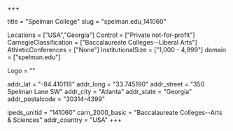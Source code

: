 
+++

title = "Spelman College"
slug = "spelman.edu_141060"

Locations = ["USA","Georgia"]
Control = ["Private not-for-profit"]
CarnegieClassification = ["Baccalaureate Colleges--Liberal Arts"]
AthleticConferences = ["None"]
InstitutionalSize = ["1,000 - 4,999"]
domain = ["spelman.edu"]

Logo = ""

addr_lat = "-84.410118"
addr_long = "33.745190"
addr_street = "350 Spelman Lane SW"
addr_city = "Atlanta"
addr_state = "Georgia"
addr_postalcode = "30314-4399"

ipeds_unitid = "141060"
carn_2000_basic = "Baccalaureate Colleges--Arts & Sciences"
addr_country = "USA"
+++
    
